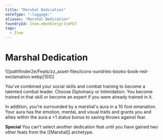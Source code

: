 ```yaml
---
title: "Marshal Dedication"
noteType: ":luggage:"
aliases: "Marshal Dedication"
foundryId: Item.eWvhEzejgrJjmFO7
tags:
  - Item
---
```


# Marshal Dedication
![[pathfinder2e/Feats/zz_asset-files/icons-sundries-books-book-red-exclamation.webp|150]]

You've combined your social skills and combat training to become a talented combat leader. Choose Diplomacy or Intimidation. You become trained in that skill or become an expert if you were already trained in it.

In addition, you're surrounded by a marshal's aura in a 10 foot emanation. Your aura has the emotion, mental, and visual traits and grants you and allies within the aura a +1 status bonus to saving throws against fear.

**Special** You can't select another dedication feat until you have gained two other feats from the [[Marshal]] archetype.



